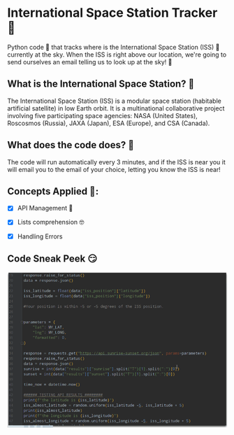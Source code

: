 # International Space Station Tracker 🌌
Python code 🤖 that tracks where is the International Space Station (ISS) 🚀 currently at the sky. When the ISS is right above our location, we're going to send ourselves an email telling us to look up at the sky! 🌌

## What is the International Space Station? 🤔
The International Space Station (ISS) is a modular space station (habitable artificial satellite) in low Earth orbit. It is a multinational collaborative project involving five participating space agencies: NASA (United States), Roscosmos (Russia), JAXA (Japan), ESA (Europe), and CSA (Canada).

## What does the code does? 🤯
The code will run automatically every 3 minutes, and if the ISS is near you it will email you to the email of your choice, letting you know the ISS is near! 

## Concepts Applied 🧐:
- [x] API Management 🎨
  
- [x] Lists comprehension 🤓

- [x] Handling Errors

## Code Sneak Peek 😏
![image](image1.gif)